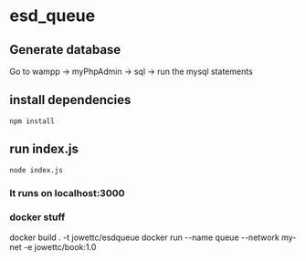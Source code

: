 # esd_queue

## Generate database 
Go to wampp -> myPhpAdmin -> sql -> run the mysql statements 

## install dependencies
``` npm install ```

## run index.js ##
``` node index.js ```

### It runs on localhost:3000

### docker stuff
docker build . -t jowettc/esdqueue
docker run --name queue --network my-net -e jowettc/book:1.0
